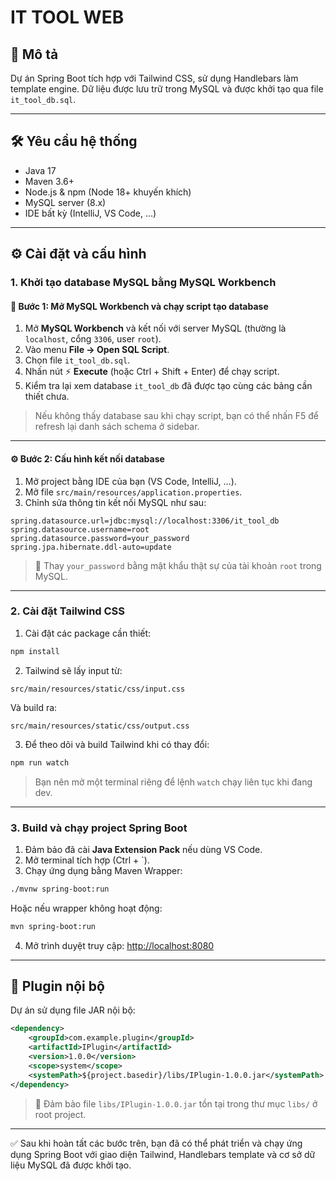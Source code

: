 # IT TOOL WEB

## 📝 Mô tả

Dự án Spring Boot tích hợp với Tailwind CSS, sử dụng Handlebars làm template engine. Dữ liệu được lưu trữ trong MySQL và được khởi tạo qua file `it_tool_db.sql`.

---

## 🛠️ Yêu cầu hệ thống

- Java 17
- Maven 3.6+
- Node.js & npm (Node 18+ khuyến khích)
- MySQL server (8.x)
- IDE bất kỳ (IntelliJ, VS Code, ...)

---

## ⚙️ Cài đặt và cấu hình

### 1. Khởi tạo database MySQL bằng MySQL Workbench 

#### 🧩 Bước 1: Mở MySQL Workbench và chạy script tạo database

1. Mở **MySQL Workbench** và kết nối với server MySQL (thường là `localhost`, cổng `3306`, user `root`).
2. Vào menu **File → Open SQL Script**.
3. Chọn file `it_tool_db.sql`.
4. Nhấn nút ⚡ **Execute** (hoặc Ctrl + Shift + Enter) để chạy script.
5. Kiểm tra lại xem database `it_tool_db` đã được tạo cùng các bảng cần thiết chưa.

> Nếu không thấy database sau khi chạy script, bạn có thể nhấn F5 để refresh lại danh sách schema ở sidebar.

---

#### ⚙️ Bước 2: Cấu hình kết nối database 

1. Mở project bằng IDE của bạn (VS Code, IntelliJ, ...).
2. Mở file `src/main/resources/application.properties`.
3. Chỉnh sửa thông tin kết nối MySQL như sau:

```properties
spring.datasource.url=jdbc:mysql://localhost:3306/it_tool_db
spring.datasource.username=root
spring.datasource.password=your_password
spring.jpa.hibernate.ddl-auto=update
```

> 🔐 Thay `your_password` bằng mật khẩu thật sự của tài khoản `root` trong MySQL.

---

### 2. Cài đặt Tailwind CSS

1. Cài đặt các package cần thiết:

```bash
npm install
```

2. Tailwind sẽ lấy input từ:

```
src/main/resources/static/css/input.css
```

Và build ra:

```
src/main/resources/static/css/output.css
```

3. Để theo dõi và build Tailwind khi có thay đổi:

```bash
npm run watch
```

> Bạn nên mở một terminal riêng để lệnh `watch` chạy liên tục khi đang dev.

---

### 3. Build và chạy project Spring Boot

1. Đảm bảo đã cài **Java Extension Pack** nếu dùng VS Code.
2. Mở terminal tích hợp (Ctrl + `).
3. Chạy ứng dụng bằng Maven Wrapper:

```bash
./mvnw spring-boot:run
```

Hoặc nếu wrapper không hoạt động:

```bash
mvn spring-boot:run
```

4. Mở trình duyệt truy cập: [http://localhost:8080](http://localhost:8080)

---

## 🧹 Plugin nội bộ

Dự án sử dụng file JAR nội bộ:

```xml
<dependency>
    <groupId>com.example.plugin</groupId>
    <artifactId>IPlugin</artifactId>
    <version>1.0.0</version>
    <scope>system</scope>
    <systemPath>${project.basedir}/libs/IPlugin-1.0.0.jar</systemPath>
</dependency>
```

> 📂 Đảm bảo file `libs/IPlugin-1.0.0.jar` tồn tại trong thư mục `libs/` ở root project.

---

✅ Sau khi hoàn tất các bước trên, bạn đã có thể phát triển và chạy ứng dụng Spring Boot với giao diện Tailwind, Handlebars template và cơ sở dữ liệu MySQL đã được khởi tạo.
